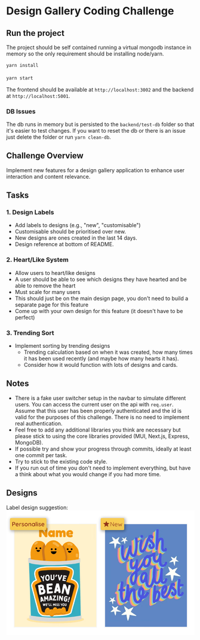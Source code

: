 # Design Gallery Coding Challenge

## Run the project

The project should be self contained running a virtual mongodb instance in memory so the only requirement should be installing node/yarn.

```bash
yarn install

yarn start
```

The frontend should be available at `http://localhost:3002` and the backend at `http://localhost:5001`.

### DB Issues

The db runs in memory but is persisted to the `backend/test-db` folder so that it's easier to test changes. If you want to reset the db or there is an issue just delete the folder or run `yarn clean-db`.

## Challenge Overview

Implement new features for a design gallery application to enhance user interaction and content relevance.

## Tasks

### 1. Design Labels

- Add labels to designs (e.g., "new", "customisable")
- Customisable should be prioritised over new.
- New designs are ones created in the last 14 days.
- Design reference at bottom of README.

### 2. Heart/Like System

- Allow users to heart/like designs
- A user should be able to see which designs they have hearted and be able to remove the heart
- Must scale for many users
- This should just be on the main design page, you don't need to build a separate page for this feature
- Come up with your own design for this feature (it doesn't have to be perfect)

### 3. Trending Sort

- Implement sorting by trending designs
  - Trending calculation based on when it was created, how many times it has been used recently (and maybe how many hearts it has).
  - Consider how it would function with lots of designs and cards.

## Notes

- There is a fake user switcher setup in the navbar to simulate different users. You can access the current user on the api with `req.user`. Assume that this user has been properly authenticated and the id is valid for the purposes of this challenge. There is no need to implement real authentication.
- Feel free to add any additional libraries you think are necessary but please stick to using the core libraries provided (MUI, Next.js, Express, MongoDB).
- If possible try and show your progress through commits, ideally at least one commit per task.
- Try to stick to the existing code style.
- If you run out of time you don't need to implement everything, but have a think about what you would change if you had more time.

## Designs

Label design suggestion:
![Label design suggestion](./.github/label-design.png)
